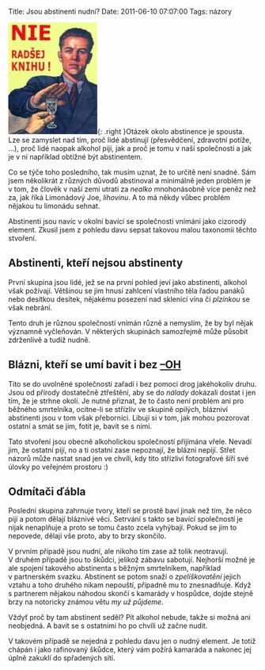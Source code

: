 Title: Jsou abstinenti nudní?
Date: 2011-06-10 07:07:00
Tags: názory

![obrázek](images/143.jpg){: .right }Otázek okolo abstinence
je spousta. Lze se zamyslet nad tím, proč lidé abstinují
(přesvědčení, zdravotní potíže, …), proč lidé naopak alkohol pijí,
jak a proč je tomu v naší společnosti a jak je v ní například
obtížné být abstinentem.

Co se týče toho posledního, tak musím uznat, že to určitě není
snadné. Sám jsem několikrát z různých důvodů abstinoval a minimálně
jeden problém je v tom, že člověk v naší zemi utratí za *nealko*
mnohonásobně více peněz než za, jak říká Limonádový Joe,
*lihovinu*. A to má někdy vůbec problém nějakou tu limonádu
sehnat.

Abstinenti jsou navíc v okolní bavící se společnosti vnímáni jako
cizorodý element. Zkusil jsem z pohledu davu sepsat takovou malou
taxonomii těchto stvoření.

## Abstinenti, kteří nejsou abstinenty

První skupina jsou lidé, jež se na první pohled jeví jako
abstinenti, alkohol však požívají. Většinou se jim hnusí zahlcení
vlastního těla řadou panáků nebo desítkou desítek, nějakému
posezení nad sklenicí vína či *plzínkou* se však nebrání.

Tento druh je různou společností vnímán různě a nemyslím, že by byl
nějak významně vyčleňován. V některých skupinách samozřejmě může
působit zdrženlivě a tudíž nudně.

## Blázni, kteří se umí bavit i bez [–OH](http://cs.wikipedia.org/wiki/Alkoholy)

Tito se do uvolněné společnosti zařadí i bez pomoci drog
jakéhokoliv druhu. Jsou od přírody dostatečně ztřeštění, aby se do
*nálady* dokázali dostat i jen tím, že je strhne okolí. Je nutné
přiznat, že to často není problém ani pro běžného smrtelníka,
ocitne-li se střízliv ve skupině opilých, blázniví abstinenti jsou
v tom však přeborníci. Libují si v tom, jak mohou pozorovat ostatní
a smát se jim, fotit je, bavit se s nimi.

Tato stvoření jsou obecně alkoholickou společností přijímána vřele.
Nevadí jim, že ostatní pijí, no a ti ostatní zase nepoznají, že
blázni nepijí. Střet názorů může nastat snad jen ve chvíli, kdy
tito střízliví fotografové šíří své úlovky po veřejném prostoru :)

## Odmítači ďábla

Poslední skupina zahrnuje tvory, kteří se prostě baví jinak než
tím, že něco pijí a potom dělají bláznivé věci. Setrvání s takto se
bavící společností je nijak nenaplňuje a proto se tomu často zcela
vyhýbají. Pokud se jim to nepovede, dělají vše proto, aby to brzy
skončilo.

V prvním případě jsou nudní, ale nikoho tím zase až tolik
neotravují. V druhém případě jsou to škůdci, jelikož zábavu
sabotují. Nejhorší možné je ale spojení takového abstinenta
s běžným smrtelníkem, například v partnerském svazku. Abstinent se
potom snaží o *zpelíškovatění* jejich vztahu a toho druhého nikam
nepouští, případně mu to znesnadňuje. Když s partnerem nějakou
náhodou skončí s kamarády v hospůdce, dojde stejně brzy na
notoricky známou větu *my už půjdeme*.

Vždyť proč by tam abstinent seděl? Pít alkohol nebude, takže si
možná ani neobjedná. A bavit se s ostatními ho po chvíli už
začne nudit.

V takovém případě se nejedná z pohledu davu jen o nudný element. Je
totiž chápán i jako rafinovaný škůdce, který vám požírá kamaráda a
nakonec jej úplně zakuklí do spřadených sítí.